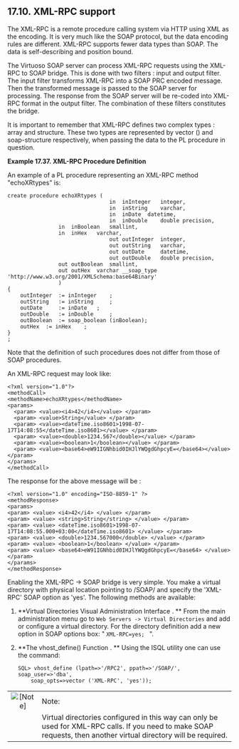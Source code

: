 <div>

<div>

<div>

<div>

## 17.10. XML-RPC support

</div>

</div>

</div>

The XML-RPC is a remote procedure calling system via HTTP using XML as
the encoding. It is very much like the SOAP protocol, but the data
encoding rules are different. XML-RPC supports fewer data types than
SOAP. The data is self-describing and position bound.

The Virtuoso SOAP server can process XML-RPC requests using the XML-RPC
to SOAP bridge. This is done with two filters : input and output filter.
The input filter transforms XML-RPC into a SOAP PRC encoded message.
Then the transformed message is passed to the SOAP server for
processing. The response from the SOAP server will be re-coded into
XML-RPC format in the output filter. The combination of these filters
constitutes the bridge.

It is important to remember that XML-RPC defines two complex types :
array and structure. These two types are represented by vector () and
soap-structure respectively, when passing the data to the PL procedure
in question.

<div>

**Example 17.37. XML-RPC Procedure Definition**

<div>

An example of a PL procedure representing an XML-RPC method
"echoXRtypes" is:

``` programlisting
create procedure echoXRtypes (
                                in  inInteger   integer,
                                in  inString    varchar,
                                in  inDate  datetime,
                                in  inDouble    double precision,
                in  inBoolean   smallint,
                in  inHex   varchar,
                                out outInteger  integer,
                                out outString   varchar,
                                out outDate     datetime,
                                out outDouble   double precision,
                out outBoolean  smallint,
                out outHex  varchar __soap_type 'http://www.w3.org/2001/XMLSchema:base64Binary'
                )
{
    outInteger  := inInteger    ;
    outString   := inString     ;
    outDate     := inDate   ;
    outDouble   := inDouble     ;
    outBoolean  := soap_boolean (inBoolean);
    outHex  := inHex    ;
}
;
```

Note that the definition of such procedures does not differ from those
of SOAP procedures.

An XML-RPC request may look like:

``` programlisting
<?xml version="1.0"?>
<methodCall>
<methodName>echoXRtypes</methodName>
<params>
  <param> <value><i4>42</i4></value> </param>
  <param> <value>String</value> </param>
  <param> <value><dateTime.iso8601>1998-07-17T14:08:55</dateTime.iso8601></value> </param>
  <param> <value><double>1234.567</double></value> </param>
  <param> <value><boolean>1</boolean></value> </param>
  <param> <value><base64>eW91IGNhbid0IHJlYWQgdGhpcyE=</base64></value> </param>
</params>
</methodCall>
```

The response for the above message will be :

``` programlisting
<?xml version="1.0" encoding="ISO-8859-1" ?>
<methodResponse>
<params>
<param> <value> <i4>42</i4> </value> </param>
<param> <value> <string>String</string> </value> </param>
<param> <value> <dateTime.iso8601>1998-07-17T14:08:55.000+03:00</dateTime.iso8601> </value> </param>
<param> <value> <double>1234.567000</double> </value> </param>
<param> <value> <boolean>1</boolean> </value> </param>
<param> <value> <base64>eW91IGNhbid0IHJlYWQgdGhpcyE=</base64> </value> </param>
</params>
</methodResponse>
```

</div>

</div>

  

Enabling the XML-RPC -\> SOAP bridge is very simple. You make a virtual
directory with physical location pointing to /SOAP/ and specify the
'XML-RPC' SOAP option as 'yes'. The following methods are available:

<div>

1.  **Virtual Directories Visual Administration Interface . ** From the
    main administration menu go to `Web Servers -> Virtual Directories`
    and add or configure a virtual directory. For the directory
    definition add a new option in SOAP options box: " `XML-RPC=yes; `
    ".

2.  **The vhost_define() Function . ** Using the ISQL utility one can
    use the command:

    ``` programlisting
    SQL> vhost_define (lpath=>'/RPC2', ppath=>'/SOAP/', soap_user=>'dba',
        soap_opts=>vector ('XML-RPC', 'yes'));
    ```

</div>

<div>

|                              |                                                                                                                                                                    |
|:----------------------------:|:-------------------------------------------------------------------------------------------------------------------------------------------------------------------|
| ![\[Note\]](images/note.png) | Note:                                                                                                                                                              |
|                              | Virtual directories configured in this way can only be used for XML-RPC calls. If you need to make SOAP requests, then another virtual directory will be required. |

</div>

</div>
